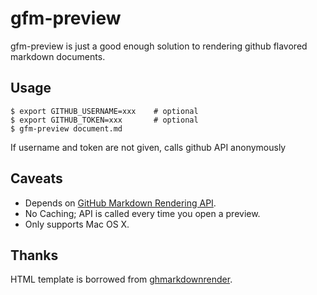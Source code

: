 # gfm-preview

gfm-preview is just a good enough solution to rendering github flavored
markdown documents.


## Usage

	$ export GITHUB_USERNAME=xxx	# optional
	$ export GITHUB_TOKEN=xxx		# optional
	$ gfm-preview document.md

If username and token are not given, calls github API anonymously


## Caveats

* Depends on [GitHub Markdown Rendering API](http://developer.github.com/v3/markdown/).
* No Caching; API is called every time you open a preview.
* Only supports Mac OS X.

## Thanks

HTML template is borrowed from [ghmarkdownrender](https://github.com/magnetikonline/ghmarkdownrender).